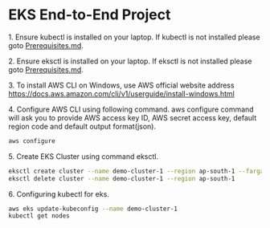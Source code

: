 # EKS End-to-End Project
<p>1. Ensure kubectl is installed on your laptop. 
If kubectl is not installed please goto <a href="https://github.com/vnkt2005/Kubernetes/blob/main/Prerequisites.md">Prerequisites.md</a>.</p>

<p>2. Ensure eksctl is installed on your laptop. 
If eksctl is not installed please goto <a href="https://github.com/vnkt2005/Kubernetes/blob/main/Prerequisites.md">Prerequisites.md</a>.</p>

<p>
  3. To install AWS CLI on Windows, use AWS official website address <a href="https://docs.aws.amazon.com/cli/v1/userguide/install-windows.html">https://docs.aws.amazon.com/cli/v1/userguide/install-windows.html</a>
</p>

<p>
  4. Configure AWS CLI using following command. aws configure command will ask you to provide AWS access key ID, AWS secret access key, default region code and default output format(json).
</p>

 ```sh
 aws configure
 ```

<p>
  5. Create EKS Cluster using command eksctl.
</p>

```sh
eksctl create cluster --name demo-cluster-1 --region ap-south-1 --fargate
eksctl delete cluster --name demo-cluster-1 --region ap-south-1
```

<p>
  6. Configuring kubectl for eks.
</p>

```sh
aws eks update-kubeconfig --name demo-cluster-1
kubectl get nodes
```
